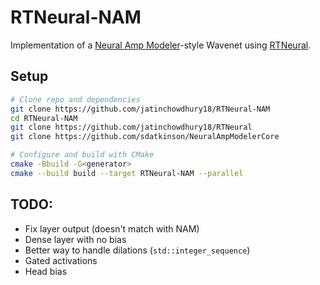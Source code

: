 # RTNeural-NAM

Implementation of a [Neural Amp Modeler](https://github.com/sdatkinson/NeuralAmpModelerCore)-style Wavenet
using [RTNeural](https://github.com/jatinchowdhury18/RTNeural).

## Setup

```bash
# Clone repo and dependencies
git clone https://github.com/jatinchowdhury18/RTNeural-NAM
cd RTNeural-NAM
git clone https://github.com/jatinchowdhury18/RTNeural
git clone https://github.com/sdatkinson/NeuralAmpModelerCore

# Configure and build with CMake
cmake -Bbuild -G<generator>
cmake --build build --target RTNeural-NAM --parallel
```

## TODO:
- Fix layer output (doesn't match with NAM)
- Dense layer with no bias
- Better way to handle dilations (`std::integer_sequence`)
- Gated activations
- Head bias
